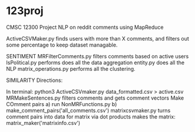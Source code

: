 # 123proj
CMSC 12300 Project NLP on reddit comments using MapReduce

ActiveCSVMaker.py finds users with more than X comments, and filters out some percentage to keep dataset managable. 

SENTIMENT
MRFilterComments.py filters comments based on active users
IsPolitical.py performs does all the data aggregation
entity.py does all the NLP
matrix_operations.py performs all the clustering.

SIMILARITY
Directions:

In terminal: python3 ActiveCSVmaker.py data_formatted.csv > active.csv
MRMakeSentences.py filters comments and gets comment vectors
Make COmment pairs
	a) run NonMRFunctions.py
	b) make_comment_pairs('all_comments.csv')
matrixcsvmaker.py turns comment pairs into data for matrix via dot products
makes the matrix:
matrix_maker('matrixinfo.csv')

